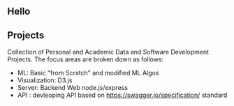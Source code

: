## Hello

## Projects
Collection of Personal and Academic Data and Software Development Projects. 
The focus areas are broken down as follows:

- ML: Basic "from Scratch" and modified ML Algos
- Visualization: D3.js
- Server: Backend Web node.js/express
- API : devleoping API based on https://swagger.io/specification/ standard


